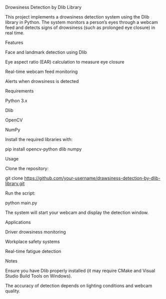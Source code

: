 Drowsiness Detection by Dlib Library

This project implements a drowsiness detection system using the Dlib library in Python.
The system monitors a person’s eyes through a webcam feed and detects signs of drowsiness (such as prolonged eye closure) in real time.

Features

Face and landmark detection using Dlib

Eye aspect ratio (EAR) calculation to measure eye closure

Real-time webcam feed monitoring

Alerts when drowsiness is detected

Requirements

Python 3.x

Dlib

OpenCV

NumPy

Install the required libraries with:

pip install opencv-python dlib numpy

Usage

Clone the repository:

git clone https://github.com/your-username/drawsiness-detection-by-dlib-library.git


Run the script:

python main.py


The system will start your webcam and display the detection window.

Applications

Driver drowsiness monitoring

Workplace safety systems

Real-time fatigue detection

Notes

Ensure you have Dlib properly installed (it may require CMake and Visual Studio Build Tools on Windows).

The accuracy of detection depends on lighting conditions and webcam quality.

